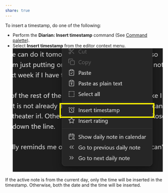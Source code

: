 ```yaml
---
share: true
---
```

To insert a timestamp, do one of the following:
- Perform the **Diarian: Insert timestamp** command (See [Command palette](https://help.obsidian.md/Plugins/Command+palette)).
- Select **Insert timestamp** from the editor context menu.
    ![timestamp-context-menu](../Attachments/timestamp-context-menu.png)

If the active note is from the current day, only the time will be inserted in the timestamp. Otherwise, both the date and the time will be inserted.
